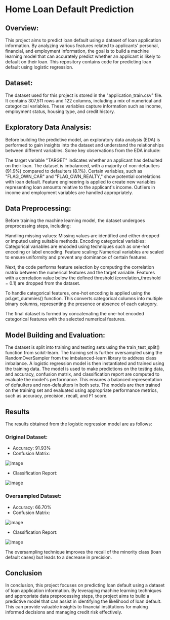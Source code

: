 # Home Loan Default Prediction

## Overview:

This project aims to predict loan default using a dataset of loan application information. By analyzing various features related to applicants' personal, financial, and employment information, the goal is to build a machine learning model that can accurately predict whether an applicant is likely to default on their loan.
This repository contains code for predicting loan default using logistic regression. 

## Dataset:

The dataset used for this project is stored in the "application_train.csv" file. It contains 307,511 rows and 122 columns, including a mix of numerical and categorical variables. These variables capture information such as income, employment status, housing type, and credit history.

## Exploratory Data Analysis:

Before building the predictive model, an exploratory data analysis (EDA) is performed to gain insights into the dataset and understand the relationships between different variables. Some key observations from the EDA include:

The target variable "TARGET" indicates whether an applicant has defaulted on their loan. The dataset is imbalanced, with a majority of non-defaulters (91.9%) compared to defaulters (8.1%).
Certain variables, such as "FLAG_OWN_CAR" and "FLAG_OWN_REALTY," show potential correlations with loan default.
Feature engineering is applied to create new variables representing loan amounts relative to the applicant's income.
Outliers in income and employment variables are handled appropriately.

## Data Preprocessing:

Before training the machine learning model, the dataset undergoes preprocessing steps, including:

Handling missing values: Missing values are identified and either dropped or imputed using suitable methods.
Encoding categorical variables: Categorical variables are encoded using techniques such as one-hot encoding or label encoding.
Feature scaling: Numerical variables are scaled to ensure uniformity and prevent any dominance of certain features.

Next, the code performs feature selection by computing the correlation matrix between the numerical features and the target variable. Features with a correlation value below the defined threshold (correlation_threshold = 0.1) are dropped from the dataset.

To handle categorical features, one-hot encoding is applied using the pd.get_dummies() function. This converts categorical columns into multiple binary columns, representing the presence or absence of each category.

The final dataset is formed by concatenating the one-hot encoded categorical features with the selected numerical features.

## Model Building and Evaluation:
 
The dataset is split into training and testing sets using the train_test_split() function from scikit-learn. The training set is further oversampled using the RandomOverSampler from the imbalanced-learn library to address class imbalance.
A logistic regression model is then instantiated and trained using the training data. The model is used to make predictions on the testing data, and accuracy, confusion matrix, and classification report are computed to evaluate the model's performance.
This ensures a balanced representation of defaulters and non-defaulters in both sets. The models are then trained on the training set and evaluated using appropriate performance metrics, such as accuracy, precision, recall, and F1 score.

## Results
The results obtained from the logistic regression model are as follows:

### Original Dataset:

* Accuracy: 91.93%
* Confusion Matrix:
  
![image](https://github.com/Misswieser/Project_4_Machine-Learning/assets/123671264/0b9dd387-6cd7-433e-86ca-3801f19cc206)

* Classification Report:

![image](https://github.com/Misswieser/Project_4_Machine-Learning/assets/123671264/6fdfa0a2-8cd3-4f33-a5ab-83c1ac174505)

### Oversampled Dataset:

* Accuracy: 66.70%
* Confusion Matrix:

![image](https://github.com/Misswieser/Project_4_Machine-Learning/assets/123671264/34a544b4-f3f0-4dc8-aeb5-b67a4c86d33b)

* Classification Report:

![image](https://github.com/Misswieser/Project_4_Machine-Learning/assets/123671264/c16dd1f4-a0b2-47e2-9df5-3bb090728f67)

The oversampling technique improves the recall of the minority class (loan default cases) but leads to a decrease in precision.

## Conclusion

In conclusion, this project focuses on predicting loan default using a dataset of loan application information. By leveraging machine learning techniques and appropriate data preprocessing steps, the project aims to build a predictive model that can assist in identifying the likelihood of loan default. This can provide valuable insights to financial institutions for making informed decisions and managing credit risk effectively.










